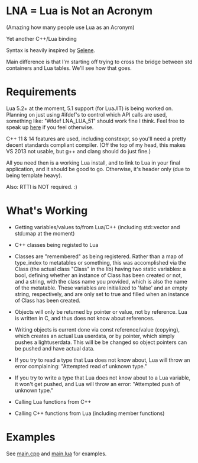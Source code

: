 LNA = Lua is Not an Acronym
=====
(Amazing how many people use Lua as an Acronym)

Yet another C++/Lua binding

Syntax is heavily inspired by <a href="https://github.com/jeremyong/Selene">Selene</a>.

Main difference is that I'm starting off trying to cross the bridge between 
std containers and Lua tables. We'll see how that goes. 

Requirements
============
Lua 5.2+ at the moment, 5.1 support (for LuaJIT) is being worked on.
Planning on just using #ifdef's to control which API calls are used, something like: "#ifdef LNA_LUA_51" should work fine I think. Feel free to speak up <a href="https://github.com/dabbertorres/LNA/issues/2">here</a> if you feel otherwise.

C++ 11 & 14 features are used, including constexpr, so you'll need a pretty decent standards compliant compiler. (Off the top of my head, this makes VS 2013 not usable, but g++ and clang should do just fine.)

All you need then is a working Lua install, and to link to Lua in your final application, and it should be good to go.
Otherwise, it's header only (due to being template heavy).

Also: RTTI is NOT required. :)

What's Working
==============
- Getting variables/values to/from Lua/C++
(including std::vector and std::map at the moment)

- C++ classes being registed to Lua
- Classes are "remembered" as being registered. Rather than a map of type_index to metatables or something, this was accomplished via the Class (the actual class "Class" in the lib) having two static variables: a bool, defining whether an instance of Class<YourClass> has been created or not, and a string, with the class name you provided, which is also the name of the metatable. These variables are initialized to 'false' and an empty string, respectively, and are only set to true and filled when an instance of Class<YourClass> has been created.

- Objects will only be returned by pointer or value, not by reference. Lua is written in C, and thus does not know about references.
- Writing objects is current done via const reference/value (copying), which creates an actual Lua userdata, or by pointer, which simply pushes a lightuserdata. This will be be changed so object pointers can be pushed and have actual data.

- If you try to read a type that Lua does not know about, Lua will throw an error complaining: "Attempted read of unknown type."
- If you try to write a type that Lua does not know about to a Lua variable, it won't get pushed, and Lua will throw an error: "Attempted push of unknown type."

- Calling Lua functions from C++

- Calling C++ functions from Lua (including member functions)

Examples
========
See <a href="https://github.com/dabbertorres/luapp/blob/master/main.cpp">main.cpp</a> and <a href="https://github.com/dabbertorres/luapp/blob/master/main.lua">main.lua</a> for examples.
